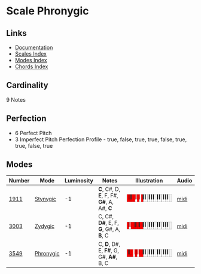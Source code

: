 # Scale Phronygic

## Links

- [Documentation](README.md)
- [Scales Index](Scales.md)
- [Modes Index](Modes.md)
- [Chords Index](Chords.md)

## Cardinality

9 Notes

## Perfection

- 6 Perfect Pitch
- 3 Imperfect Pitch
Perfection Profile - true, false, true, true, false, true, true, false, true

## Modes

| Number | Mode | Luminosity | Notes | Illustration | Audio |
|--------|------|------------|-------|--------------|-------|
| [1911](https://ianring.com/musictheory/scales/1911) | [Stynygic](ModeStynygic.md) | -1 | **C**, C#, D, **E**, F, F#, **G#**, A, A#, **C** | ![CNaturalStynygic](ModeCNaturalStynygic.png) | [midi](https://github.com/edipermadi/music/blob/main/docs/ModeCNaturalStynygic.mid?raw=true) | 
| [3003](https://ianring.com/musictheory/scales/3003) | [Zydygic](ModeZydygic.md) | -1 | C, C#, **D#**, E, F, **G**, G#, A, **B**, C | ![CNaturalZydygic](ModeCNaturalZydygic.png) | [midi](https://github.com/edipermadi/music/blob/main/docs/ModeCNaturalZydygic.mid?raw=true) | 
| [3549](https://ianring.com/musictheory/scales/3549) | [Phronygic](ModePhronygic.md) | -1 | C, **D**, D#, E, **F#**, G, G#, **A#**, B, C | ![CNaturalPhronygic](ModeCNaturalPhronygic.png) | [midi](https://github.com/edipermadi/music/blob/main/docs/ModeCNaturalPhronygic.mid?raw=true) | 
